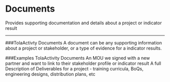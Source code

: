 # Documents

Provides supporting documentation and details about a project or indicator result 


---

###TolaActivty Documents
A document can be any supporting information about a project or stakeholder, or a type of evidence for a indicator results.

###Examples TolaActivity Documents 
An MOU we signed with a new partner and want to link to their stakeholder profile or indicator result
A full Description of Deliverables for a project - training curricula, BoQs, engineering designs, distribution plans, etc

